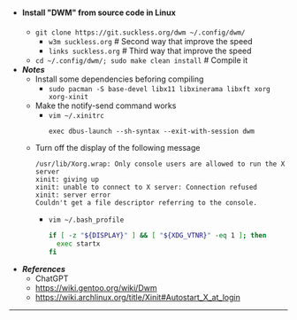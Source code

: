 - #### Install "DWM" from source code in Linux
    - `git clone https://git.suckless.org/dwm ~/.config/dwm/`
        - `w3m suckless.org` # Second way that improve the speed
        - `links suckless.org` # Third way that improve the speed
    - `cd ~/.config/dwm/; sudo make clean install` # Compile it
- ***Notes***
    - Install some dependencies beforing compiling
        - `sudo pacman -S base-devel libx11 libxinerama libxft xorg xorg-xinit`
    - Make the notify-send command works
        - `vim ~/.xinitrc`
          ```
          exec dbus-launch --sh-syntax --exit-with-session dwm
          ```
    - Turn off the display of the following message
      ```
      /usr/lib/Xorg.wrap: Only console users are allowed to run the X server
      xinit: giving up
      xinit: unable to connect to X server: Connection refused
      xinit: server error
      Couldn't get a file descriptor referring to the console.
      ```
        - `vim ~/.bash_profile`
          ```bash
          if [ -z "${DISPLAY}" ] && [ "${XDG_VTNR}" -eq 1 ]; then
            exec startx
          fi
          ```
- ***References***
    - ChatGPT
    - https://wiki.gentoo.org/wiki/Dwm
    - https://wiki.archlinux.org/title/Xinit#Autostart_X_at_login
- ---
